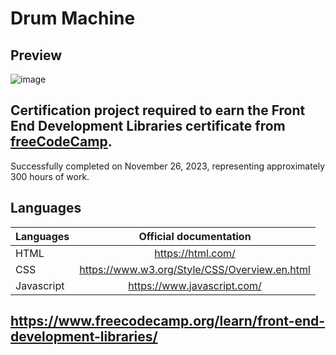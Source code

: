 # Drum Machine

## Preview
![image](https://github.com/buenodeandrade/fcc-drum-machine/assets/147355115/4bfc6fe5-dfd4-4349-a595-c6d1faded579)
## Certification project required to earn the Front End Development Libraries certificate from [freeCodeCamp](https://www.freecodecamp.org/).
Successfully completed on November 26, 2023, representing approximately 300 hours of work.

## Languages
| Languages  | Official documentation                        |
|------------|:---------------------------------------------:|
| HTML       | https://html.com/                             |
| CSS        | https://www.w3.org/Style/CSS/Overview.en.html |
| Javascript | https://www.javascript.com/                   |

## https://www.freecodecamp.org/learn/front-end-development-libraries/
